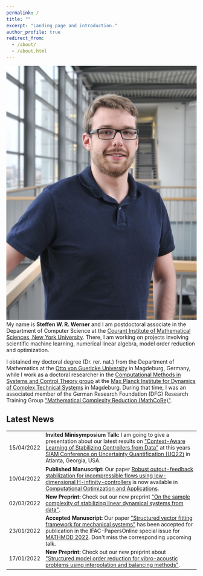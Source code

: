 ```yaml
---
permalink: /
title: ""
excerpt: "Landing page and introduction."
author_profile: true
redirect_from: 
  - /about/
  - /about.html
---
```


<p class="text-block">
<img class="mainprofilepic" src="/images/profile_large.jpg"
alt="Full Profile picture">
My name is <strong>Steffen W. R. Werner</strong> and I am postdoctoral associate
in the Department of Computer Science at the <a target="blank_"
href="https://cims.nyu.edu/dynamic/">Courant Institute of Mathematical Sciences,
New York University</a>.
There, I am working on projects involving scientific machine learning, numerical
linear algebra, model order reduction and optimization.
</p>
<p class="text-block">
I obtained my doctoral degree (Dr. rer. nat.) from the Department of Mathematics
at the <a target="blank_" href="https://www.uni-magdeburg.de/en/">Otto von
Guericke University</a> in Magdeburg, Germany, while I work as a doctoral
researcher in the <a target="blank_" href="https://www.mpi-magdeburg.mpg.de/csc">
Computational Methods in Systems and Control Theory group</a> at the <a
target="blank_" href="https://www.mpi-magdeburg.mpg.de/2316/en">Max Planck 
Institute for Dynamics of Complex Technical Systems</a> in Magdeburg.
During that time, I was an associated member of the German Research Foundation
(DFG) Research Training Group <a target="blank_"
href="https://www.mathcore.ovgu.de/">"Mathematical Complexity Reduction
(MathCoRe)"</a>.
</p>

## Latest News ##

<table class="eventtable">
  <tr>
    <td style="width:8%"> 15/04/2022 </td>
    <td> <strong>Invited Minisymposium Talk:</strong>
      I am going to give a presentation about our latest results on
      <a target="blank_" href="https://meetings.siam.org/sess/dsp_talk.cfm?p=119386">"Context-Aware
      Learning of Stabilizing Controllers from Data"</a> at this years
      <a target="blank_" href="https://www.siam.org/conferences/cm/conference/uq22">SIAM
      Conference on Uncertainty Quantification (UQ22)</a>
      in Atlanta, Georgia, USA.
    </td>
  </tr>
  <tr>
    <td style="width:8%"> 10/04/2022 </td>
    <td> <strong>Published Manuscript:</strong>
      Our paper
      <a target="blank_"
      href="https://doi.org/10.1007/s10589-022-00359-x">Robust 
      output-feedback stabilization for incompressible flows using
      low-dimensional H-infinity-controllers</a>
      is now available in
      <a target="blank_" href="https://www.springer.com/journal/10589">Computational
      Optimization and Applications</a>.
    </td>
  </tr>
  <tr>
    <td style="width:8%"> 02/03/2022 </td>
    <td> <strong>New Preprint:</strong>
      Check out our new preprint
      <a target="blank_" href="https://doi.org/10.48550/arXiv.2203.00474">"On
      the sample complexity of stabilizing linear dynamical systems from
      data"</a>.
    </td>
  </tr>
  <tr>
    <td style="width:8%"> 23/01/2022 </td>
    <td> <strong>Accepted Manuscript:</strong>
      Our paper
      <a target="blank_"
      href="https://doi.org/10.48550/arXiv.2110.09220">"Structured vector
      fitting framework for mechanical systems"</a>
      has been accepted for publication in the IFAC-PapersOnline special issue
      for <a target="blank_" href="https://www.mathmod.at/">MATHMOD 2022</a>.
      Don't miss the corresponding upcoming talk.
    </td>
  </tr>
  <tr>
    <td style="width:8%"> 17/01/2022 </td>
    <td> <strong>New Preprint:</strong>
      Check out our new preprint about
      <a target="blank_"
      href="https://doi.org/10.48550/arXiv.2201.06518">"Structured
      model order reduction for vibro-acoustic problems using interpolation
      and balancing methods"</a>.
    </td>
  </tr>
</table>